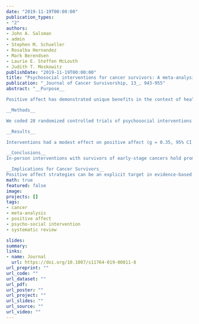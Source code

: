 ```yaml
---
date: "2019-11-19T00:00:00"
publication_types:
- "2"
authors:
- John A. Salsman
- admin
- Stephen M. Schueller
- Rosalba Hernandez
- Mark Berendsen
- Laurie E. Steffen McLouth
- Judith T. Moskowitz
publishDate: "2019-11-19T00:00:00"
title: "Psychosocial interventions for cancer survivors: A meta-analysis of effects on positive affect"
publication: "_Journal of Cancer Survivorship, 13_, 943-955"
abstract: "__Purpose__

Positive affect has demonstrated unique benefits in the context of health-related stress and is emerging as an important target for psychosocial interventions. The primary objective of this meta-analysis was to determine whether psychosocial interventions increase positive affect in cancer survivors.

__Methods__

We coded 28 randomized controlled trials of psychosocial interventions assessing 2082 cancer survivors from six electronic databases. We calculated 76 effect sizes for positive affect and conducted synthesis using random effects models with robust variance estimation. Tests for moderation included demographic, clinical, and intervention characteristics.

__Results__

Interventions had a modest effect on positive affect (g = 0.35, 95% CI [0.16, 0.54]) with substantial heterogeneity of effects across studies ($\\hat\\tau^2$ = 0.40; $I^2$ = 78%). Three significant moderators were identified: in-person interventions outperformed remote interventions (P = .046), effects were larger when evaluated against standard of care or wait list control conditions versus attentional, educational, or component controls (P = .009), and trials with survivors of early-stage cancer diagnoses yielded larger effects than those with advanced-stage diagnoses (P = .046). We did not detect differential benefits of psychosocial interventions across samples varying in sex, age, on-treatment versus off-treatment status, or cancer type. Although no conclusive evidence suggested outcome reporting biases (P = .370), effects were smaller in studies with lower risk of bias.

__Conclusions__
In-person interventions with survivors of early-stage cancers hold promise for enhancing positive affect, but more methodological rigor is needed.

__Implications for Cancer Survivors__
Positive affect strategies can be an explicit target in evidence-based medicine and have a role in patient-centered survivorship care, providing tools to uniquely mobilize human strengths."
math: true
featured: false
image: 
projects: []
tags: 
- cancer
- meta-analysis
- positive affect
- psycho-social intervention
- systematic review

slides: 
summary: 
links:
- name: Journal
  url: https://doi.org/10.1007/s11764-019-00811-8
url_preprint: ""
url_code: ""
url_dataset: ""
url_pdf: 
url_poster: ""
url_project: ""
url_slides: ""
url_source: ""
url_video: ""
---
```

